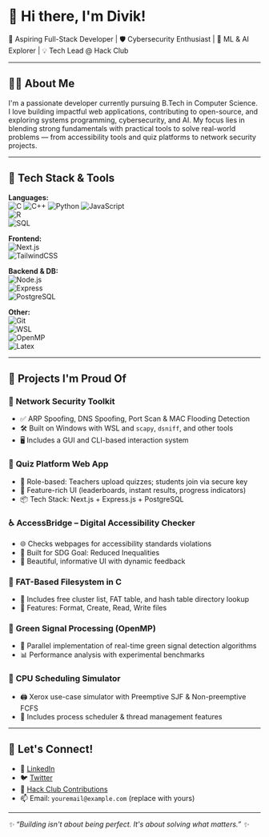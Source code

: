 # 👋 Hi there, I'm Divik! 

🚀 Aspiring Full-Stack Developer | 🛡️ Cybersecurity Enthusiast | 🤖 ML & AI Explorer | 💡 Tech Lead @ Hack Club

---

## 👨‍💻 About Me

I'm a passionate developer currently pursuing B.Tech in Computer Science. I love building impactful web applications, contributing to open-source, and exploring systems programming, cybersecurity, and AI. My focus lies in blending strong fundamentals with practical tools to solve real-world problems — from accessibility tools and quiz platforms to network security projects.

---

## 🧰 Tech Stack & Tools

**Languages:**  
![C](https://img.shields.io/badge/-C-00599C?style=flat-square&logo=c) 
![C++](https://img.shields.io/badge/-C++-00599C?style=flat-square&logo=cplusplus)
![Python](https://img.shields.io/badge/-Python-3776AB?style=flat-square&logo=python) 
![JavaScript](https://img.shields.io/badge/-JavaScript-F7DF1E?style=flat-square&logo=javascript)  
![R](https://img.shields.io/badge/-R-276DC3?style=flat-square&logo=r)  
![SQL](https://img.shields.io/badge/-SQL-4479A1?style=flat-square&logo=mysql)

**Frontend:**  
![Next.js](https://img.shields.io/badge/-Next.js-000?style=flat-square&logo=nextdotjs)  
![TailwindCSS](https://img.shields.io/badge/-TailwindCSS-38B2AC?style=flat-square&logo=tailwindcss)

**Backend & DB:**  
![Node.js](https://img.shields.io/badge/-Node.js-339933?style=flat-square&logo=node.js)  
![Express](https://img.shields.io/badge/-Express-000000?style=flat-square&logo=express)  
![PostgreSQL](https://img.shields.io/badge/-PostgreSQL-336791?style=flat-square&logo=postgresql)

**Other:**  
![Git](https://img.shields.io/badge/-Git-F05032?style=flat-square&logo=git)  
![WSL](https://img.shields.io/badge/-WSL-4078c0?style=flat-square&logo=linux)  
![OpenMP](https://img.shields.io/badge/-OpenMP-blue?style=flat-square)  
![Latex](https://img.shields.io/badge/-LaTeX-008080?style=flat-square&logo=latex)  

---

## 📌 Projects I'm Proud Of

### 🔐 **Network Security Toolkit**
- ✅ ARP Spoofing, DNS Spoofing, Port Scan & MAC Flooding Detection
- 🛠️ Built on Windows with WSL and `scapy`, `dsniff`, and other tools
- 🖥️ Includes a GUI and CLI-based interaction system

### 🧠 **Quiz Platform Web App**
- 🎯 Role-based: Teachers upload quizzes; students join via secure key
- 🎨 Feature-rich UI (leaderboards, instant results, progress indicators)
- 📦 Tech Stack: Next.js + Express.js + PostgreSQL

### ♿ **AccessBridge – Digital Accessibility Checker**
- 🌐 Checks webpages for accessibility standards violations
- 🧠 Built for SDG Goal: Reduced Inequalities
- 🎨 Beautiful, informative UI with dynamic feedback

### 📁 **FAT-Based Filesystem in C**
- 🧮 Includes free cluster list, FAT table, and hash table directory lookup
- 🧪 Features: Format, Create, Read, Write files

### 🧬 **Green Signal Processing (OpenMP)**
- 🚦 Parallel implementation of real-time green signal detection algorithms
- 📊 Performance analysis with experimental benchmarks

### 🧾 **CPU Scheduling Simulator**
- 🖨️ Xerox use-case simulator with Preemptive SJF & Non-preemptive FCFS
- 🧵 Includes process scheduler & thread management features

---

## 🌱 Let's Connect!

- 🔗 [LinkedIn](https://www.linkedin.com/in/divik)
- 🐦 [Twitter](https://twitter.com/divik_x)  
- 🧠 [Hack Club Contributions](https://github.com/hackclub)  
- 📫 Email: `youremail@example.com` (replace with yours)

---

_✨ “Building isn't about being perfect. It's about solving what matters.” ✨_

